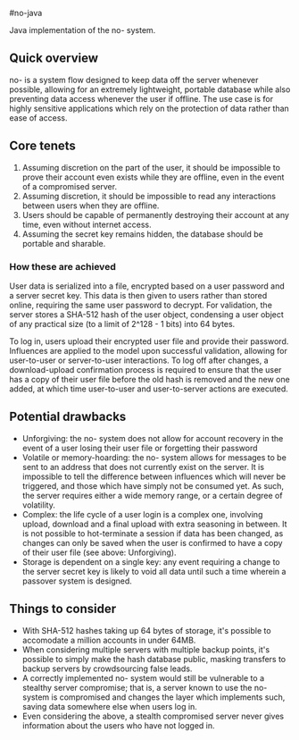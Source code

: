 #no-java

Java implementation of the no- system.

## Quick overview

no- is a system flow designed to keep data off the server whenever possible, allowing for an extremely lightweight, 
portable database while also preventing data access whenever the user if offline. The use case is for highly sensitive 
applications which rely on the protection of data rather than ease of access.

## Core tenets

1. Assuming discretion on the part of the user, it should be impossible to prove their account even exists while they are offline, even in the event of a compromised server.
2. Assuming discretion, it should be impossible to read any interactions between users when they are offline.
3. Users should be capable of permanently destroying their account at any time, even without internet access.
4. Assuming the secret key remains hidden, the database should be portable and sharable.

### How these are achieved

User data is serialized into a file, encrypted based on a user password and a server secret key. This data is then given to users 
rather than stored online, requiring the same user password to decrypt. For validation, the server stores a SHA-512 hash of the user object,
condensing a user object of any practical size (to a limit of 2^128 - 1 bits) into 64 bytes.

To log in, users upload their encrypted user file and provide their password. Influences are applied to the model upon successful validation,
allowing for user-to-user or server-to-user interactions. To log off after changes, a download-upload confirmation process is required to ensure
that the user has a copy of their user file before the old hash is removed and the new one added, at which time user-to-user and user-to-server actions
are executed.

## Potential drawbacks

- Unforgiving: the no- system does not allow for account recovery in the event of a user losing their user file or forgetting their password
- Volatile or memory-hoarding: the no- system allows for messages to be sent to an address that does not currently exist on the server. It is impossible to tell the difference 
between influences which will never be triggered, and those which have simply not be consumed yet. As such, the server requires either a wide memory range, or a certain degree
of volatility.
- Complex: the life cycle of a user login is a complex one, involving upload, download and a final upload with extra seasoning in between. It is not possible to hot-terminate
a session if data has been changed, as changes can only be saved when the user is confirmed to have a copy of their user file (see above: Unforgiving).
- Storage is dependent on a single key: any event requiring a change to the server secret key is likely to void all data until such a time wherein a passover system is designed.

## Things to consider

- With SHA-512 hashes taking up 64 bytes of storage, it's possible to accomodate a million accounts in under 64MB.
- When considering multiple servers with multiple backup points, it's possible to simply make the hash database public, 
masking transfers to backup servers by crowdsourcing false leads.
- A correctly implemented no- system would still be vulnerable to a stealthy server compromise; that is, a server known to use the no- system is
compromised and changes the layer which implements such, saving data somewhere else when users log in. 
- Even considering the above, a stealth compromised server never gives information about the users who have not logged in.